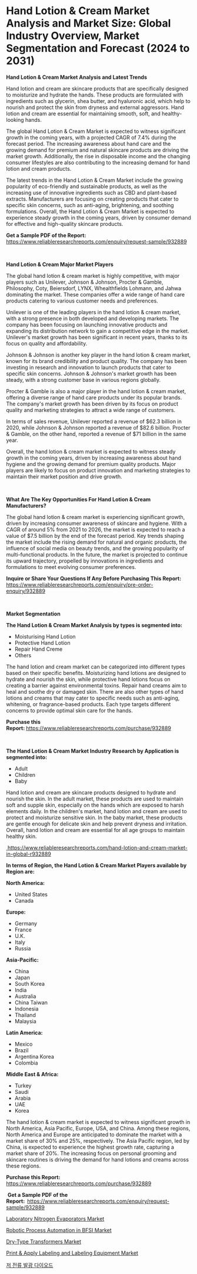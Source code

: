 <p><h1>Hand Lotion & Cream Market Analysis and Market Size: Global Industry Overview, Market Segmentation and Forecast (2024 to 2031)</h1></p><p><strong>Hand Lotion & Cream Market Analysis and Latest Trends</strong></p>
<p><p>Hand lotion and cream are skincare products that are specifically designed to moisturize and hydrate the hands. These products are formulated with ingredients such as glycerin, shea butter, and hyaluronic acid, which help to nourish and protect the skin from dryness and external aggressors. Hand lotion and cream are essential for maintaining smooth, soft, and healthy-looking hands.</p><p>The global Hand Lotion & Cream Market is expected to witness significant growth in the coming years, with a projected CAGR of 7.4% during the forecast period. The increasing awareness about hand care and the growing demand for premium and natural skincare products are driving the market growth. Additionally, the rise in disposable income and the changing consumer lifestyles are also contributing to the increasing demand for hand lotion and cream products.</p><p>The latest trends in the Hand Lotion & Cream Market include the growing popularity of eco-friendly and sustainable products, as well as the increasing use of innovative ingredients such as CBD and plant-based extracts. Manufacturers are focusing on creating products that cater to specific skin concerns, such as anti-aging, brightening, and soothing formulations. Overall, the Hand Lotion & Cream Market is expected to experience steady growth in the coming years, driven by consumer demand for effective and high-quality skincare products.</p></p>
<p><strong>Get a Sample PDF of the Report:&nbsp;</strong> <a href="https://www.reliableresearchreports.com/enquiry/request-sample/932889">https://www.reliableresearchreports.com/enquiry/request-sample/932889</a></p>
<p>&nbsp;</p>
<p><strong>Hand Lotion & Cream Major Market Players</strong></p>
<p><p>The global hand lotion & cream market is highly competitive, with major players such as Unilever, Johnson & Johnson, Procter & Gamble, Philosophy, Coty, Beiersdorf, LYNX, Whealthfields Lohmann, and Jahwa dominating the market. These companies offer a wide range of hand care products catering to various customer needs and preferences.</p><p>Unilever is one of the leading players in the hand lotion & cream market, with a strong presence in both developed and developing markets. The company has been focusing on launching innovative products and expanding its distribution network to gain a competitive edge in the market. Unilever's market growth has been significant in recent years, thanks to its focus on quality and affordability.</p><p>Johnson & Johnson is another key player in the hand lotion & cream market, known for its brand credibility and product quality. The company has been investing in research and innovation to launch products that cater to specific skin concerns. Johnson & Johnson's market growth has been steady, with a strong customer base in various regions globally.</p><p>Procter & Gamble is also a major player in the hand lotion & cream market, offering a diverse range of hand care products under its popular brands. The company's market growth has been driven by its focus on product quality and marketing strategies to attract a wide range of customers.</p><p>In terms of sales revenue, Unilever reported a revenue of $62.3 billion in 2020, while Johnson & Johnson reported a revenue of $82.6 billion. Procter & Gamble, on the other hand, reported a revenue of $71 billion in the same year.</p><p>Overall, the hand lotion & cream market is expected to witness steady growth in the coming years, driven by increasing awareness about hand hygiene and the growing demand for premium quality products. Major players are likely to focus on product innovation and marketing strategies to maintain their market position and drive growth.</p></p>
<p>&nbsp;</p>
<p><strong>What Are The Key Opportunities For Hand Lotion & Cream Manufacturers?</strong></p>
<p><p>The global hand lotion & cream market is experiencing significant growth, driven by increasing consumer awareness of skincare and hygiene. With a CAGR of around 5% from 2021 to 2026, the market is expected to reach a value of $7.5 billion by the end of the forecast period. Key trends shaping the market include the rising demand for natural and organic products, the influence of social media on beauty trends, and the growing popularity of multi-functional products. In the future, the market is projected to continue its upward trajectory, propelled by innovations in ingredients and formulations to meet evolving consumer preferences.</p></p>
<p><strong>Inquire or Share Your Questions If Any Before Purchasing This Report:</strong> <a href="https://www.reliableresearchreports.com/enquiry/pre-order-enquiry/932889">https://www.reliableresearchreports.com/enquiry/pre-order-enquiry/932889</a></p>
<p>&nbsp;</p>
<p><strong>Market Segmentation</strong></p>
<p><strong>The Hand Lotion & Cream Market Analysis by types is segmented into:</strong></p>
<p><ul><li>Moisturising Hand Lotion</li><li>Protective Hand Lotion</li><li>Repair Hand Creme</li><li>Others</li></ul></p>
<p><p>The hand lotion and cream market can be categorized into different types based on their specific benefits. Moisturizing hand lotions are designed to hydrate and nourish the skin, while protective hand lotions focus on creating a barrier against environmental toxins. Repair hand creams aim to heal and soothe dry or damaged skin. There are also other types of hand lotions and creams that may cater to specific needs such as anti-aging, whitening, or fragrance-based products. Each type targets different concerns to provide optimal skin care for the hands.</p></p>
<p><strong>Purchase this Report:&nbsp;</strong><a href="https://www.reliableresearchreports.com/purchase/932889">https://www.reliableresearchreports.com/purchase/932889</a></p>
<p>&nbsp;</p>
<p><strong>The Hand Lotion & Cream Market Industry Research by Application is segmented into:</strong></p>
<p><ul><li>Adult</li><li>Children</li><li>Baby</li></ul></p>
<p><p>Hand lotion and cream are skincare products designed to hydrate and nourish the skin. In the adult market, these products are used to maintain soft and supple skin, especially on the hands which are exposed to harsh elements daily. In the children's market, hand lotion and cream are used to protect and moisturize sensitive skin. In the baby market, these products are gentle enough for delicate skin and help prevent dryness and irritation. Overall, hand lotion and cream are essential for all age groups to maintain healthy skin.</p></p>
<p><a href="https://www.reliableresearchreports.com/hand-lotion-and-cream-market-in-global-r932889">&nbsp;https://www.reliableresearchreports.com/hand-lotion-and-cream-market-in-global-r932889</a></p>
<p><strong>In terms of Region, the Hand Lotion & Cream Market Players available by Region are:</strong></p>
<p>
    <p> <strong> North America: </strong>
        <ul>
            <li>United States</li>
            <li>Canada</li>
        </ul>
        </p> 
    <p> <strong> Europe: </strong>
        <ul>
            <li>Germany</li>
            <li>France</li>
            <li>U.K.</li>
            <li>Italy</li>
            <li>Russia</li>
        </ul>
        </p> 
    <p> <strong> Asia-Pacific: </strong>
        <ul>
            <li>China</li>
            <li>Japan</li>
            <li>South Korea</li>
            <li>India</li>
            <li>Australia</li>
            <li>China Taiwan</li>
            <li>Indonesia</li>
            <li>Thailand</li>
            <li>Malaysia</li>
        </ul>
        </p> 
    <p> <strong> Latin America: </strong>
        <ul>
            <li>Mexico</li>
            <li>Brazil</li>
            <li>Argentina Korea</li>
            <li>Colombia</li>
        </ul>
        </p> 
    <p> <strong> Middle East & Africa: </strong>
        <ul>
            <li>Turkey</li>
            <li>Saudi</li>
            <li>Arabia</li>
            <li>UAE</li>
            <li>Korea</li>
        </ul>
    </p>
    </p>
<p><p>The hand lotion & cream market is expected to witness significant growth in North America, Asia Pacific, Europe, USA, and China. Among these regions, North America and Europe are anticipated to dominate the market with a market share of 30% and 25%, respectively. The Asia Pacific region, led by China, is expected to experience the highest growth rate, capturing a market share of 20%. The increasing focus on personal grooming and skincare routines is driving the demand for hand lotions and creams across these regions.</p></p>
<p><strong>Purchase this Report: </strong><a href="https://www.reliableresearchreports.com/purchase/932889">https://www.reliableresearchreports.com/purchase/932889</a></p>
<p>&nbsp;<strong>Get a Sample PDF of the Report:&nbsp;&nbsp;</strong><a href="https://www.reliableresearchreports.com/enquiry/request-sample/932889">https://www.reliableresearchreports.com/enquiry/request-sample/932889</a></p>
<p><strong></strong></p>
<p><p><a href="https://github.com/mharielmesa/Market-Research-Report-List-4/blob/main/laboratory-nitrogen-evaporators-market.md">Laboratory Nitrogen Evaporators Market</a></p><p><a href="https://medium.com/@bryaneal908/robotic-process-automation-in-bfsi-market-analysis-report-global-insights-by-region-type-329d358b0dd7">Robotic Process Automation in BFSI Market</a></p><p><a href="https://issuu.com/reportprime-2/docs/dry-type-transformers-market-size-2_906f361515d7a7">Dry-Type Transformers Market</a></p><p><a href="https://github.com/dringals/Market-Research-Report-List-5/blob/main/print-apply-labeling-and-labeling-equipment-market.md">Print & Apply Labeling and Labeling Equipment Market</a></p><p><a href="https://github.com/langcat852024/Market-Research-Report-List-2/blob/main/2436675108161.md">저 전류 발광 다이오드</a></p></p>